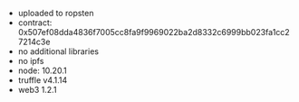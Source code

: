 * uploaded to ropsten
* contract: 0x507ef08dda4836f7005cc8fa9f9969022ba2d8332c6999bb023fa1cc27214c3e
* no additional libraries
* no ipfs
* node: 10.20.1
* truffle v4.1.14 
* web3 1.2.1

